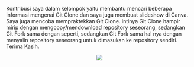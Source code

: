  Kontribusi saya dalam kelompok yaitu membantu mencari beberapa informasi mengenai Git Clone dan saya juga membuat slideshow di Canva. Saya juga mencoba mempraktekkan Git Clone. intinya Git Clone hampir mirip dengan mengcopy/mendownload repository seseorang, sedangkan Git Fork sama dengan seperti, sedangkan Git Fork sama hal nya dengan menyalin repository seseorang untuk dimasukan ke repository sendiri. Terima Kasih.
<p align=center>
  <img src=https://media0.giphy.com/media/v1.Y2lkPTc5MGI3NjExNTliZ2hzdWt0bHc3MnVxNWtkZTRjNmx0d2U4MWtxbnJyZWR2b2x4ciZlcD12MV9pbnRlcm5hbF9naWZfYnlfaWQmY3Q9Zw/3ijeDw25QZOFi/giphy.gif>
</p>
